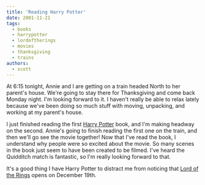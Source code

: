 ```yaml
---
title: 'Reading Harry Potter'
date: 2001-11-21
tags:
  - books
  - harrypotter
  - lordoftherings
  - movies
  - thanksgiving
  - trains
authors:
  - scott
---
```


At 6:15 tonight, Annie and I are getting on a train headed North to her parent's house. We're going to stay there for Thanksgiving and come back Monday night. I'm looking forward to it. I haven't really be able to relax lately because we've been doing so much stuff with moving, unpacking, and working at my parent's house.

I just finished reading the first [Harry Potter](http://harrypotter.warnerbros.com/) book, and I'm making headway on the second. Annie's going to finish reading the first one on the train, and then we'll go see the movie together! Now that I've read the book, I understand why people were so excited about the movie. So many scenes in the book just seem to have been created to be filmed. I've heard the Quidditch match is fantastic, so I'm really looking forward to that.

It's a good thing I have Harry Potter to distract me from noticing that [Lord of the Rings](http://www.lordoftherings.net/) opens on December 19th.
